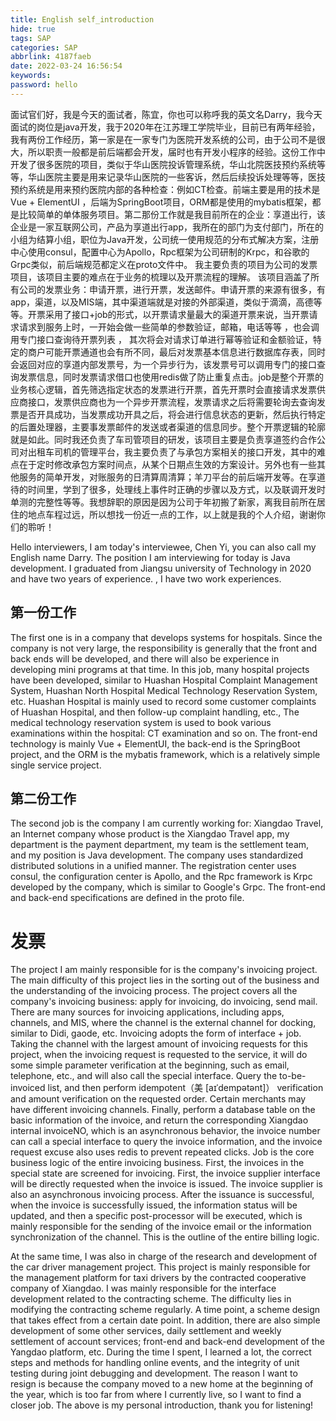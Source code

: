 ```yaml
---
title: English self_introduction
hide: true
tags: SAP
categories: SAP
abbrlink: 4187faeb
date: 2022-03-24 16:56:54
keywords:
password: hello
---
```


<!-- more -->

面试官们好，我是今天的面试者，陈宜，你也可以称呼我的英文名Darry，我今天面试的岗位是java开发，我于2020年在江苏理工学院毕业，目前已有两年经验，我有两份工作经历，第一家是在一家专门为医院开发系统的公司，由于公司不是很大，所以职责一般都是前后端都会开发，届时也有开发小程序的经验。这份工作中开发了很多医院的项目，类似于华山医院投诉管理系统，华山北院医技预约系统等等，华山医院主要是用来记录华山医院的一些客诉，然后后续投诉处理等等，医技预约系统是用来预约医院内部的各种检查：例如CT检查。前端主要是用的技术是Vue + ElementUI ，后端为SpringBoot项目，ORM都是使用的mybatis框架，都是比较简单的单体服务项目。第二那份工作就是我目前所在的企业：享道出行，该企业是一家互联网公司，产品为享道出行app，我所在的部门为支付部门，所在的小组为结算小组，职位为Java开发，公司统一使用规范的分布式解决方案，注册中心使用consul，配置中心为Apollo，Rpc框架为公司研制的Krpc，和谷歌的Grpc类似，前后端规范都定义在proto文件中。 我主要负责的项目为公司的发票项目，该项目主要的难点在于业务的梳理以及开票流程的理解。       该项目涵盖了所有公司的发票业务：申请开票，进行开票，发送邮件。申请开票的来源有很多，有app，渠道，以及MIS端，其中渠道端就是对接的外部渠道，类似于滴滴，高德等等。开票采用了接口+job的形式，以开票请求量最大的渠道开票来说，当开票请求请求到服务上时，一开始会做一些简单的参数验证，邮箱，电话等等 ，也会调用专门接口查询待开票列表 ， 其次将会对请求订单进行幂等验证和金额验证，特定的商户可能开票通道也会有所不同，最后对发票基本信息进行数据库存表，同时会返回对应的享道内部发票号，为一个异步行为，该发票号可以调用专门的接口查询发票信息，同时发票请求借口也使用redis做了防止重复点击。job是整个开票的业务核心逻辑，首先筛选指定状态的发票进行开票，首先开票时会直接请求发票供应商接口，发票供应商也为一个异步开票流程，发票请求之后将需要轮询去查询发票是否开具成功，当发票成功开具之后，将会进行信息状态的更新，然后执行特定的后置处理器，主要事发票邮件的发送或者渠道的信息同步。整个开票逻辑的轮廓就是如此。同时我还负责了车司管项目的研发，该项目主要是负责享道签约合作公司对出租车司机的管理平台，我主要负责了与承包方案相关的接口开发，其中的难点在于定时修改承包方案时间点，从某个日期点生效的方案设计。另外也有一些其他服务的简单开发，对账服务的日清算周清算；羊刀平台的前后端开发等。在享道待的时间里，学到了很多，处理线上事件时正确的步骤以及方式，以及联调开发时单测的完整性等等。我想辞职的原因是因为公司于年初搬了新家，离我目前所在居住的地点车程过远，所以想找一份近一点的工作，以上就是我的个人介绍，谢谢你们的聆听！




Hello interviewers, I am today's interviewee, Chen Yi, you can also call my English name Darry. The position I am interviewing for today is Java development. I graduated from Jiangsu university of Technology in 2020 and have two years of experience. , I have two work experiences.

## 第一份工作
 The first one is in a company that develops systems for hospitals. Since the company is not very large, the responsibility is generally that the front and back ends will be developed, and there will also be experience in developing mini programs at that time. In this job, many hospital projects have been developed, similar to Huashan Hospital Complaint Management System, Huashan North Hospital Medical Technology Reservation System, etc. Huashan Hospital is mainly used to record some customer complaints of Huashan Hospital, and then follow-up complaint handling, etc., The medical technology reservation system is used to book various examinations within the hospital: CT examination and so on. The front-end technology is mainly Vue + ElementUI, the back-end is the SpringBoot project, and the ORM is the mybatis framework, which is a relatively simple single service project. 
 
 ## 第二份工作
 The second job is the company I am currently working for: Xiangdao Travel, an Internet company whose product is the Xiangdao Travel app, my department is the payment department, my team is the settlement team, and my position is Java development. The company uses standardized distributed solutions in a unified manner. The registration center uses consul, the configuration center is Apollo, and the Rpc framework is Krpc developed by the company, which is similar to Google's Grpc. The front-end and back-end specifications are defined in the proto file.

# 发票
 The project I am mainly responsible for is the company's invoicing project. The main difficulty of this project lies in the sorting out of the business and the understanding of the invoicing process. The project covers all the company's invoicing business: apply for invoicing, do invoicing, send mail. There are many sources for invoicing applications, including apps, channels, and MIS, where the channel is the external channel for docking, similar to Didi, gaode, etc. Invoicing adopts the form of interface + job. Taking the channel with the largest amount of invoicing requests for this project, when the invoicing request is requested to the service, it will do some simple parameter verification at the beginning, such as email, telephone, etc., and will also call the special interface. Query the to-be-invoiced list, and then perform idempotent（美  [aɪˈdempətənt]） verification and amount verification on the requested order. Certain merchants may have different invoicing channels. Finally, perform a database table on the basic information of the invoice, and return the corresponding Xiangdao internal invoiceNO, which is an asynchronous behavior, the invoice number can call a special interface to query the invoice information, and the invoice request excuse also uses redis to prevent repeated clicks. Job is the core business logic of the entire invoicing business. First, the invoices in the special state are screened for invoicing. First, the invoice supplier interface will be directly requested when the invoice is issued. The invoice supplier is also an asynchronous invoicing process. After the issuance is successful, when the invoice is successfully issued, the information status will be updated, and then a specific post-processor will be executed, which is mainly responsible for the sending of the invoice email or the information synchronization of the channel. This is the outline of the entire billing logic. 
 
 At the same time, I was also in charge of the research and development of the car driver management project. This project is mainly responsible for the management platform for taxi drivers by the contracted cooperative company of Xiangdao. I was mainly responsible for the interface development related to the contracting scheme. The difficulty lies in modifying the contracting scheme regularly. A time point, a scheme design that takes effect from a certain date point. In addition, there are also simple development of some other services, daily settlement and weekly settlement of account  services; front-end and back-end development of the Yangdao platform, etc. During the time I spent, I learned a lot, the correct steps and methods for handling online events, and the integrity of unit testing during joint debugging and development. The reason I want to resign is because the company moved to a new home at the beginning of the year, which is too far from where I currently live, so I want to find a closer job. The above is my personal introduction, thank you for listening!




